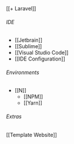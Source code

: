 
[[+ Laravel]]


###### IDE
- [[Jetbrain]]
- [[Sublime]]
- [[Visual Studio Code]]
- [[IDE  Configuration]]

###### Environments
- [[N]]
	- [[NPM]]
	- [[Yarn]]


###### Extras
[[Template Website]]
